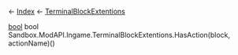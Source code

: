 ← [Index](Api-Index) ← [TerminalBlockExtentions](Sandbox.ModAPI.Ingame.TerminalBlockExtentions)

[bool](System.Boolean) bool Sandbox.ModAPI.Ingame.TerminalBlockExtentions.HasAction(block, actionName)()